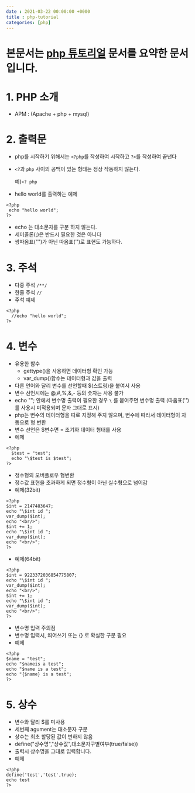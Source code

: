 ```yaml
---
date : 2021-03-22 00:00:00 +0000
title : php-tutorial
categories: [php]
---
```


# 본문서는 [php 튜토리얼](https://www.everdevel.com/php/intro) 문서를 요약한 문서입니다.

# 1. PHP 소개
  - APM : (Apache + php + mysql)

# 2. 출력문
   - php를 시작하기 위해서는 `<?php`를 작성하여 시작하고 `?>`를 작성하여 끝낸다
   - `<?`과 `php` 사이의 공백이 있는 형태는 정상 작동하지 않는다.

       예)`<? php`
   - hello world를 출력하는 예제
   ```
   <?php
    echo "hello world";
   ?>
   ```
   - echo 는 대소문자를 구분 하지 않는다.
   - 세미콜론(;)은 반드시 필요한 것은 아니다
   - 쌍따옴표("")가 아닌 따옴표('')로 표현도 가능하다.

# 3. 주석
  - 다중 주석 `/**/`
  - 한줄 주석 `//`
  - 주석 예제
  ```
  <?php
    //echo "hello world";
  ?>
  ```

# 4. 변수
  - 유용한 함수
    - gettype()을 사용하면 데이터형 확인 가능
    - var_dump()함수는 테이터형과 값을 출력
  - 다른 언어와 달리 변수를 선언할때 $(스트링)을 붙여서 사용
  - 변수 선언시에는 @,#,%,&,- 등의 숫자는 사용 불가
  - echo ""; 안에서 변수명 출력이 필요한 경우 `\` 를 붙여주면 변수명 출력 (따옴표('')를 사용시 미적용되며 문자 그대로 표시)
  - php는 변수의 데이터형을 따로 지정해 주지 않으며, 변수에 따라서 데이터형이 자동으로 형 변환
  - 변수 선언은 $변수면 = 초기화 데이터 형태를 사용
  - 에제
  ```
  <?php
    $test = "test";
    echo "\$test is $test";
  ?>
  ```
  - 정수형의 오버플로우 형변환
  - 정수값 표현을 초과하게 되면 정수형이 아닌 실수형으로 넘어감
  - 예제(32bit)
  ```
  <?php
  $int = 2147483647;
  echo "\$int id ";
  var_dump($int);
  echo "<br/>";
  $int += 1;
  echo "\$int id ";
  var_dump($int);
  echo "<br/>";
  ?>
  ```
  - 예제(64bit)
  ```
  <?php
  $int = 9223372036854775807;
  echo "\$int id ";
  var_dump($int);
  echo "<br/>";
  $int += 1;
  echo "\$int id ";
  var_dump($int);
  echo "<br/>";
  ?>
  ```
  - 변수명 입력 주의점
  - 변수명 입력시, 띄어쓰기 또는 {} 로 확실한 구분 필요
  - 예제
  ```
  <?php
  $name = "test";
  echo "$nameis a test";
  echo "$name is a test";
  echo "{$name} is a test";
  ?>
  ```

# 5. 상수
  - 변수와 달리 $를 미사용
  - 세번째 agument는 대소문자 구분
  - 상수는 최초 할당된 값이 변하지 않음
  - define("상수명","상수값",대소문자구별여부(true/false))
  - 출력시 상수명을 그대로 입력합니다.
  - 예제
  ```
  <?php
  define('test','test',true);
  echo test
  ?>
  ```
